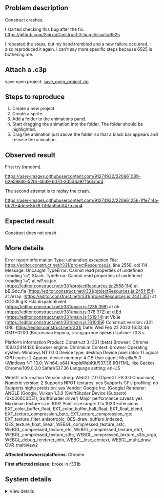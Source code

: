 ## Problem description

Construct crashes.

I started checking this bug after the fix: https://github.com/Scirra/Construct-3-bugs/issues/6525

I repeated the steps, but my hand trembled and a new failure occurred. I also reproduced it again. I can't say more specific steps because 6525 is bothering me.

## Attach a .c3p

save open project: [save_open_project.zip](https://github.com/WilsonPercival/WilsonPercival/files/10805058/save_open_project.zip)

## Steps to reproduce

1. Create a new project.
2. Create a sprite.
3. Add a folder to the animations panel.
4. Start dragging the animation into the folder. The folder should be highlighted.
5. Drag the animation just above the folder so that a black bar appears and release the animation.

## Observed result

First try (random).

https://user-images.githubusercontent.com/91274932/220661089-62e598db-52b1-4bd9-b070-20534a97f1e3.mp4

The second attempt is to replay the crash.

https://user-images.githubusercontent.com/91274932/220661256-1ffe714a-6b20-4de5-8576-b16a59ab047b.mp4

## Expected result

Construct does not crash.

## More details

Error report information
Type: unhandled exception
File: https://editor.construct.net/r331/projectResources.js, line 2558, col 114
Message: Uncaught TypeError: Cannot read properties of undefined (reading 'ia')
Stack: TypeError: Cannot read properties of undefined (reading 'ia') at wP.sc.jcc (https://editor.construct.net/r331/projectResources.js:2558:114) at bB.Gdc.fla (https://editor.construct.net/r331/projectResources.js:2451:154) at Array. (https://editor.construct.net/r331/projectResources.js:2441:351) at CCG.lh.g.K.HJa.dispatchEvent (https://editor.construct.net/r331/main.js:1235:399) at oh (https://editor.construct.net/r331/main.js:378:372) at d.Ed (https://editor.construct.net/r331/main.js:1619:14) at Vb.ie (https://editor.construct.net/r331/main.js:1610:89)
Construct version: r331
URL: https://editor.construct.net/r331/
Date: Wed Feb 22 2023 16:32:46 GMT+0200 (Восточная Европа, стандартное время)
Uptime: 70.3 s

Platform information
Product: Construct 3 r331 (beta)
Browser: Chrome 109.0.5414.120
Browser engine: Chromium
Context: browser
Operating system: Windows NT 0.1.0
Device type: desktop
Device pixel ratio: 1
Logical CPU cores: 2
Approx. device memory: 4 GB
User agent: Mozilla/5.0 (Windows NT 10.0; Win64; x64) AppleWebKit/537.36 (KHTML, like Gecko) Chrome/109.0.0.0 Safari/537.36
Language setting: en-US

WebGL information
Version string: WebGL 2.0 (OpenGL ES 3.0 Chromium)
Numeric version: 2
Supports NPOT textures: yes
Supports GPU profiling: no
Supports highp precision: yes
Vendor: Google Inc. (Google)
Renderer: ANGLE (Google, Vulkan 1.3.0 (SwiftShader Device (Subzero) (0x0000C0DE)), SwiftShader driver)
Major performance caveat: yes
Maximum texture size: 8192
Point size range: 1 to 1023
Extensions: EXT_color_buffer_float, EXT_color_buffer_half_float, EXT_float_blend, EXT_texture_compression_bptc, EXT_texture_compression_rgtc, EXT_texture_filter_anisotropic, OES_draw_buffers_indexed, OES_texture_float_linear, WEBGL_compressed_texture_astc, WEBGL_compressed_texture_etc, WEBGL_compressed_texture_etc1, WEBGL_compressed_texture_s3tc, WEBGL_compressed_texture_s3tc_srgb, WEBGL_debug_renderer_info, WEBGL_lose_context, WEBGL_multi_draw, OVR_multiview2

**Affected browsers/platforms:** Chrome

**First affected release:** broke in r331b

## System details

<details><summary>View details</summary>

Platform information
Product: Construct 3 r331 (beta)
Browser: Chrome 109.0.5414.120
Browser engine: Chromium
Context: browser
Operating system: Windows NT 0.1.0
Device type: desktop
Device pixel ratio: 1
Logical CPU cores: 2
Approx. device memory: 4 GB
User agent: Mozilla/5.0 (Windows NT 10.0; Win64; x64) AppleWebKit/537.36 (KHTML, like Gecko) Chrome/109.0.0.0 Safari/537.36
Language setting: en-US

Local storage
Storage quota (approx): 59 gb
Storage usage (approx): 198 mb (0.3%)
Persistant storage: No

Browser support notes
This list contains missing features that are not required, but could improve performance or user experience if supported.

UI effects are disabled in settings.
WebGL indicates a major performance caveat. It is probably using software rendering.
WebGL information
Version string: WebGL 2.0 (OpenGL ES 3.0 Chromium)
Numeric version: 2
Supports NPOT textures: yes
Supports GPU profiling: no
Supports highp precision: yes
Vendor: Google Inc. (Google)
Renderer: ANGLE (Google, Vulkan 1.3.0 (SwiftShader Device (Subzero) (0x0000C0DE)), SwiftShader driver)
Major performance caveat: yes
Maximum texture size: 8192
Point size range: 1 to 1023
Extensions:

EXT_color_buffer_float
EXT_color_buffer_half_float
EXT_float_blend
EXT_texture_compression_bptc
EXT_texture_compression_rgtc
EXT_texture_filter_anisotropic
OES_draw_buffers_indexed
OES_texture_float_linear
WEBGL_compressed_texture_astc
WEBGL_compressed_texture_etc
WEBGL_compressed_texture_etc1
WEBGL_compressed_texture_s3tc
WEBGL_compressed_texture_s3tc_srgb
WEBGL_debug_renderer_info
WEBGL_lose_context
WEBGL_multi_draw
OVR_multiview2
Audio information
System sample rate: 48000 Hz
Output channels: 2
Output interpretation: speakers
Supported decode formats:

WebM Opus (audio/webm; codecs=opus)
Ogg Opus (audio/ogg; codecs=opus)
WebM Vorbis (audio/webm; codecs=vorbis)
Ogg Vorbis (audio/ogg; codecs=vorbis)
MPEG-4 AAC (audio/mp4; codecs=mp4a.40.5)
MP3 (audio/mpeg)
FLAC (audio/flac)
PCM WAV (audio/wav; codecs=1)
Supported encode formats:

WebM Opus (audio/webm; codecs=opus)
Video information
Supported decode formats:

WebM AV1 (video/webm; codecs=av01.0.00M.08)
MP4 AV1 (video/mp4; codecs=av01.0.00M.08)
WebM VP9 (video/webm; codecs=vp9)
WebM VP8 (video/webm; codecs=vp8)
Ogg Theora (video/ogg; codecs=theora)
H.264 (video/mp4; codecs=avc1.42E01E)
Supported encode formats:

WebM VP9 (video/webm; codecs=vp9)
WebM VP8 (video/webm; codecs=vp8)

</details>
